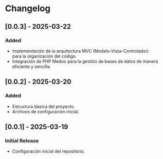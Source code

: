# Changelog

## [0.0.3] - 2025-03-22
### Added
- Implementación de la arquitectura MVC (Modelo-Vista-Controlador) para la organización del código.
- Integración de PHP Medoo para la gestión de bases de datos de manera eficiente y sencilla.

## [0.0.2] - 2025-03-20
### Added
- Estructura básica del proyecto.
- Archivos de configuración inicial.

## [0.0.1] - 2025-03-19
### Initial Release
- Configuración inicial del repositorio.
